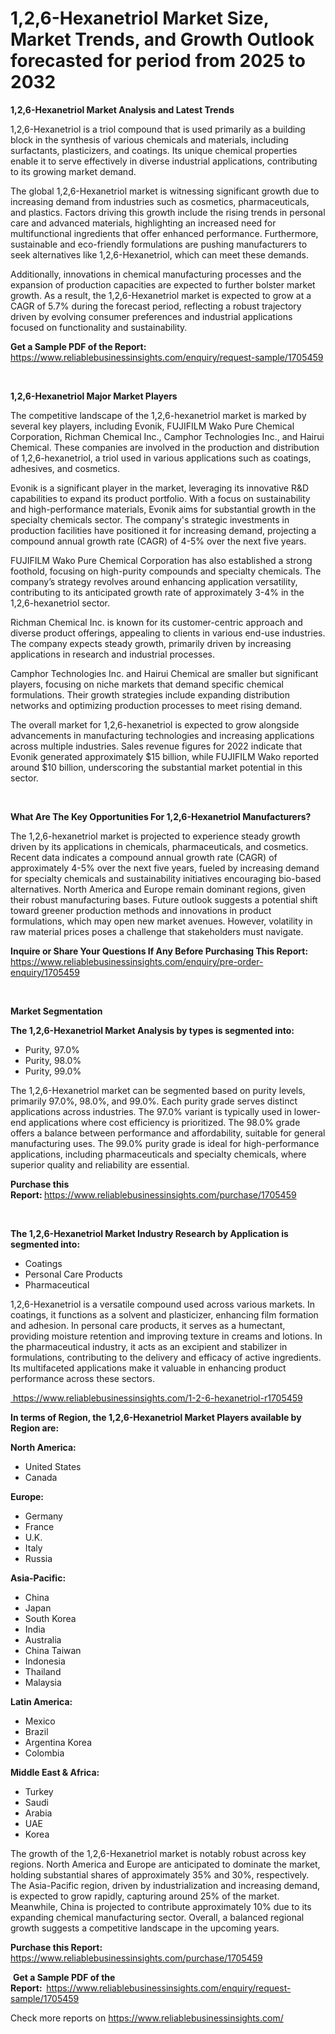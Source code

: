 <p><h1>1,2,6-Hexanetriol Market Size, Market Trends, and Growth Outlook forecasted for period from 2025 to 2032</h1></p><p><strong>1,2,6-Hexanetriol Market Analysis and Latest Trends</strong></p>
<p><p>1,2,6-Hexanetriol is a triol compound that is used primarily as a building block in the synthesis of various chemicals and materials, including surfactants, plasticizers, and coatings. Its unique chemical properties enable it to serve effectively in diverse industrial applications, contributing to its growing market demand. </p><p>The global 1,2,6-Hexanetriol market is witnessing significant growth due to increasing demand from industries such as cosmetics, pharmaceuticals, and plastics. Factors driving this growth include the rising trends in personal care and advanced materials, highlighting an increased need for multifunctional ingredients that offer enhanced performance. Furthermore, sustainable and eco-friendly formulations are pushing manufacturers to seek alternatives like 1,2,6-Hexanetriol, which can meet these demands.</p><p>Additionally, innovations in chemical manufacturing processes and the expansion of production capacities are expected to further bolster market growth. As a result, the 1,2,6-Hexanetriol market is expected to grow at a CAGR of 5.7% during the forecast period, reflecting a robust trajectory driven by evolving consumer preferences and industrial applications focused on functionality and sustainability.</p></p>
<p><strong>Get a Sample PDF of the Report:&nbsp;</strong> <a href="https://www.reliablebusinessinsights.com/enquiry/request-sample/1705459?utm_campaign=96&utm_medium=2&utm_source=Github&utm_content=ia&utm_term=09012025&utm_id=126-hexanetriol">https://www.reliablebusinessinsights.com/enquiry/request-sample/1705459</a></p>
<p>&nbsp;</p>
<p><strong>1,2,6-Hexanetriol Major Market Players</strong></p>
<p><p>The competitive landscape of the 1,2,6-hexanetriol market is marked by several key players, including Evonik, FUJIFILM Wako Pure Chemical Corporation, Richman Chemical Inc., Camphor Technologies Inc., and Hairui Chemical. These companies are involved in the production and distribution of 1,2,6-hexanetriol, a triol used in various applications such as coatings, adhesives, and cosmetics.</p><p>Evonik is a significant player in the market, leveraging its innovative R&D capabilities to expand its product portfolio. With a focus on sustainability and high-performance materials, Evonik aims for substantial growth in the specialty chemicals sector. The company's strategic investments in production facilities have positioned it for increasing demand, projecting a compound annual growth rate (CAGR) of 4-5% over the next five years.</p><p>FUJIFILM Wako Pure Chemical Corporation has also established a strong foothold, focusing on high-purity compounds and specialty chemicals. The company’s strategy revolves around enhancing application versatility, contributing to its anticipated growth rate of approximately 3-4% in the 1,2,6-hexanetriol sector.</p><p>Richman Chemical Inc. is known for its customer-centric approach and diverse product offerings, appealing to clients in various end-use industries. The company expects steady growth, primarily driven by increasing applications in research and industrial processes.</p><p>Camphor Technologies Inc. and Hairui Chemical are smaller but significant players, focusing on niche markets that demand specific chemical formulations. Their growth strategies include expanding distribution networks and optimizing production processes to meet rising demand.</p><p>The overall market for 1,2,6-hexanetriol is expected to grow alongside advancements in manufacturing technologies and increasing applications across multiple industries. Sales revenue figures for 2022 indicate that Evonik generated approximately $15 billion, while FUJIFILM Wako reported around $10 billion, underscoring the substantial market potential in this sector.</p></p>
<p>&nbsp;</p>
<p><strong>What Are The Key Opportunities For 1,2,6-Hexanetriol Manufacturers?</strong></p>
<p><p>The 1,2,6-hexanetriol market is projected to experience steady growth driven by its applications in chemicals, pharmaceuticals, and cosmetics. Recent data indicates a compound annual growth rate (CAGR) of approximately 4-5% over the next five years, fueled by increasing demand for specialty chemicals and sustainability initiatives encouraging bio-based alternatives. North America and Europe remain dominant regions, given their robust manufacturing bases. Future outlook suggests a potential shift toward greener production methods and innovations in product formulations, which may open new market avenues. However, volatility in raw material prices poses a challenge that stakeholders must navigate.</p></p>
<p><strong>Inquire or Share Your Questions If Any Before Purchasing This Report:</strong> <a href="https://www.reliablebusinessinsights.com/enquiry/pre-order-enquiry/1705459?utm_campaign=96&utm_medium=2&utm_source=Github&utm_content=ia&utm_term=09012025&utm_id=126-hexanetriol">https://www.reliablebusinessinsights.com/enquiry/pre-order-enquiry/1705459</a></p>
<p>&nbsp;</p>
<p><strong>Market Segmentation</strong></p>
<p><strong>The 1,2,6-Hexanetriol Market Analysis by types is segmented into:</strong></p>
<p><ul><li>Purity, 97.0%</li><li>Purity, 98.0%</li><li>Purity, 99.0%</li></ul></p>
<p><p>The 1,2,6-Hexanetriol market can be segmented based on purity levels, primarily 97.0%, 98.0%, and 99.0%. Each purity grade serves distinct applications across industries. The 97.0% variant is typically used in lower-end applications where cost efficiency is prioritized. The 98.0% grade offers a balance between performance and affordability, suitable for general manufacturing uses. The 99.0% purity grade is ideal for high-performance applications, including pharmaceuticals and specialty chemicals, where superior quality and reliability are essential.</p></p>
<p><strong>Purchase this Report:&nbsp;</strong><a href="https://www.reliablebusinessinsights.com/purchase/1705459?utm_campaign=96&utm_medium=2&utm_source=Github&utm_content=ia&utm_term=09012025&utm_id=126-hexanetriol">https://www.reliablebusinessinsights.com/purchase/1705459</a></p>
<p>&nbsp;</p>
<p><strong>The 1,2,6-Hexanetriol Market Industry Research by Application is segmented into:</strong></p>
<p><ul><li>Coatings</li><li>Personal Care Products</li><li>Pharmaceutical</li></ul></p>
<p><p>1,2,6-Hexanetriol is a versatile compound used across various markets. In coatings, it functions as a solvent and plasticizer, enhancing film formation and adhesion. In personal care products, it serves as a humectant, providing moisture retention and improving texture in creams and lotions. In the pharmaceutical industry, it acts as an excipient and stabilizer in formulations, contributing to the delivery and efficacy of active ingredients. Its multifaceted applications make it valuable in enhancing product performance across these sectors.</p></p>
<p><a href="https://www.reliablebusinessinsights.com/1-2-6-hexanetriol-r1705459?utm_campaign=96&utm_medium=2&utm_source=Github&utm_content=ia&utm_term=09012025&utm_id=126-hexanetriol">&nbsp;https://www.reliablebusinessinsights.com/1-2-6-hexanetriol-r1705459</a></p>
<p><strong>In terms of Region, the 1,2,6-Hexanetriol Market Players available by Region are:</strong></p>
<p>
    <p> <strong> North America: </strong>
        <ul>
            <li>United States</li>
            <li>Canada</li>
        </ul>
        </p> 
    <p> <strong> Europe: </strong>
        <ul>
            <li>Germany</li>
            <li>France</li>
            <li>U.K.</li>
            <li>Italy</li>
            <li>Russia</li>
        </ul>
        </p> 
    <p> <strong> Asia-Pacific: </strong>
        <ul>
            <li>China</li>
            <li>Japan</li>
            <li>South Korea</li>
            <li>India</li>
            <li>Australia</li>
            <li>China Taiwan</li>
            <li>Indonesia</li>
            <li>Thailand</li>
            <li>Malaysia</li>
        </ul>
        </p> 
    <p> <strong> Latin America: </strong>
        <ul>
            <li>Mexico</li>
            <li>Brazil</li>
            <li>Argentina Korea</li>
            <li>Colombia</li>
        </ul>
        </p> 
    <p> <strong> Middle East & Africa: </strong>
        <ul>
            <li>Turkey</li>
            <li>Saudi</li>
            <li>Arabia</li>
            <li>UAE</li>
            <li>Korea</li>
        </ul>
    </p>
    </p>
<p><p>The growth of the 1,2,6-Hexanetriol market is notably robust across key regions. North America and Europe are anticipated to dominate the market, holding substantial shares of approximately 35% and 30%, respectively. The Asia-Pacific region, driven by industrialization and increasing demand, is expected to grow rapidly, capturing around 25% of the market. Meanwhile, China is projected to contribute approximately 10% due to its expanding chemical manufacturing sector. Overall, a balanced regional growth suggests a competitive landscape in the upcoming years.</p></p>
<p><strong>Purchase this Report: </strong><a href="https://www.reliablebusinessinsights.com/purchase/1705459?utm_campaign=96&utm_medium=2&utm_source=Github&utm_content=ia&utm_term=09012025&utm_id=126-hexanetriol">https://www.reliablebusinessinsights.com/purchase/1705459</a></p>
<p>&nbsp;<strong>Get a Sample PDF of the Report:&nbsp;&nbsp;</strong><a href="https://www.reliablebusinessinsights.com/enquiry/request-sample/1705459?utm_campaign=96&utm_medium=2&utm_source=Github&utm_content=ia&utm_term=09012025&utm_id=126-hexanetriol">https://www.reliablebusinessinsights.com/enquiry/request-sample/1705459</a></p>
<p><strong></strong></p>
<p>Check more reports on <a href="https://www.reliablebusinessinsights.com/?utm_campaign=96&utm_medium=2&utm_source=Github&utm_content=ia&utm_term=09012025&utm_id=126-hexanetriol">https://www.reliablebusinessinsights.com/</a></p>